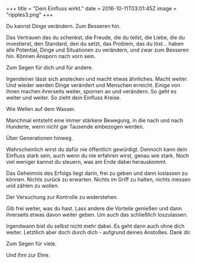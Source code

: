 +++
title = "Dein Einfluss wirkt."
date = 2016-10-11T03:01:45Z
image = "ripples3.png"
+++

Du kannst Dinge verändern. Zum Besseren hin.

Das Vertrauen das du schenkst, die Freude, die du teilst, die Liebe, die du investierst, den Standard, 
den du setzt, das Problem, das du löst... haben alle Potential, Dinge und Situationen zu verändern, und 
zwar zum Besseren hin. Können Ansporn nach vorn sein.

Zum Segen für dich und für andere.

Irgendeiner lässt sich anstecken und macht etwas ähnliches. Macht weiter. Und wieder werden Dinge 
verändert und  Menschen erreicht. Einige von ihnen machen ihrerseits weiter, spornen an und verändern. 
So geht es weiter und weiter. So zieht dein Einfluss Kreise. 

Wie Wellen auf dem Wasser.

Manchmal entsteht eine immer stärkere Bewegung, in die nach und nach Hunderte, wenn nicht gar Tausende 
einbezogen werden.

Über Generationen hinweg.

Wahrscheinlich wirst du dafür nie öffentlich gewürdigt. Dennoch kann dein Einfluss stark sein, auch wenn 
du nie erfahren wirst, genau wie stark. Noch viel weniger kannst du steuern, was am Ende dabei herauskommt.

Das Geheimnis des Erfolgs liegt darin, frei zu geben und dann loslassen zu können. Nichts zurück zu erwarten. 
Nichts im Griff zu halten, nichts messen und zählen zu wollen. 

Der Versuchung zur Kontrolle zu widerstehen.

Gib frei weiter, was du hast. Lass andere die Vorteile genießen und dann ihrerseits etwas davon weiter geben. 
Um auch das schließlich loszulassen.

Irgendwann bist du selbst nicht mehr dabei. Es geht dann auch ohne dich weiter. Letztlich aber doch durch 
dich - aufgrund deines Anstoßes. Dank dir.

Zum Segen für viele.

Und Ihm zur Ehre.

